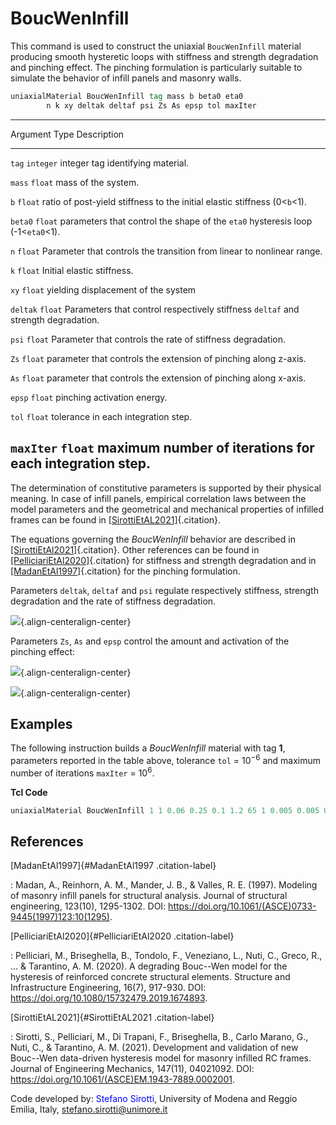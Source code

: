 # BoucWenInfill

This command is used to construct the uniaxial `BoucWenInfill` material
producing smooth hysteretic loops with stiffness and strength
degradation and pinching effect. 
The pinching formulation is
particularly suitable to simulate the behavior of infill panels and
masonry walls.

```tcl
uniaxialMaterial BoucWenInfill tag mass b beta0 eta0
        n k xy deltak deltaf psi Zs As epsp tol maxIter
```

----------------------------------------------------------------------------------
Argument    Type        Description
----------- ----------- ----------------------------------------------------------
`tag`       `integer`   integer tag identifying material.

`mass`      `float`     mass of the system.

`b`     `float`     ratio of post-yield stiffness to the initial
                        elastic stiffness (0\<`b`\<1).

`beta0`     `float`     parameters that control the shape of the
`eta0`                  hysteresis loop (-1\<`eta0`\<1).

`n`         `float`     Parameter that controls the transition from
                        linear to nonlinear range.

`k`         `float`     Initial elastic stiffness.

`xy`        `float`     yielding displacement of the system

`deltak`    `float`     Parameters that control respectively stiffness
`deltaf`                and strength degradation.

`psi`       `float`     Parameter that controls the rate of stiffness
                        degradation.

`Zs`        `float`     parameter that controls the extension of
                        pinching along z-axis.

`As`        `float`     parameter that controls the extension of
                        pinching along x-axis.

`epsp`      `float`     pinching activation energy.

`tol`       `float`     tolerance in each integration step.

`maxIter`   `float`     maximum number of iterations for each integration step.
----------------------------------------------------------------------------------



The determination of constitutive parameters is supported by their
physical meaning. In case of infill panels, empirical correlation laws
between the model parameters and the geometrical and mechanical
properties of infilled frames can be found in
[\[SirottiEtAL2021\]](#SirottiEtAL2021){.citation}.


The equations governing the *BoucWenInfill* behavior are described in
[\[SirottiEtAl2021\]](#SirottiEtAL2021){.citation}. 
Other references can be found in [\[PelliciariEtAl2020\]](#PelliciariEtAl2020){.citation} for
stiffness and strength degradation and in [\[MadanEtAl1997\]](#MadanEtAl1997){.citation} for the pinching formulation.


Parameters `deltak`, `deltaf` and `psi` regulate respectively stiffness,
strength degradation and the rate of stiffness degradation.

![](/_static/wiki/BoucWenInfill1.png){.align-centeralign-center}

Parameters `Zs`, `As` and `epsp` control the amount and activation of
the pinching effect:

![](/_static/wiki/BoucWenInfill2.png){.align-centeralign-center}

![](/_static/wiki/BoucWenInfill3.png){.align-centeralign-center}


## Examples

The following instruction builds a *BoucWenInfill* material with tag
**1**, parameters reported in the table above, tolerance `tol` = $10^{-6}$ and maximum number of iterations `maxIter` = $10^{6}$.

**Tcl Code**

``` tcl
uniaxialMaterial BoucWenInfill 1 1 0.06 0.25 0.1 1.2 65 1 0.005 0.005 0.001 0.01 5 10000 10e-6 10e6
```


## References



[MadanEtAl1997]{#MadanEtAl1997 .citation-label}

:   Madan, A., Reinhorn, A. M., Mander, J. B., & Valles, R. E. (1997).
    Modeling of masonry infill panels for structural analysis. Journal
    of structural engineering, 123(10), 1295-1302. DOI:
    <https://doi.org/10.1061/(ASCE)0733-9445(1997)123:10(1295)>.

[PelliciariEtAl2020]{#PelliciariEtAl2020 .citation-label}

:   Pelliciari, M., Briseghella, B., Tondolo, F., Veneziano, L., Nuti,
    C., Greco, R., \... & Tarantino, A. M. (2020). A degrading Bouc--Wen
    model for the hysteresis of reinforced concrete structural elements.
    Structure and Infrastructure Engineering, 16(7), 917-930. DOI:
    <https://doi.org/10.1080/15732479.2019.1674893>.

[SirottiEtAL2021]{#SirottiEtAL2021 .citation-label}

:   Sirotti, S., Pelliciari, M., Di Trapani, F., Briseghella, B., Carlo
    Marano, G., Nuti, C., & Tarantino, A. M. (2021). Development and
    validation of new Bouc--Wen data-driven hysteresis model for masonry
    infilled RC frames. Journal of Engineering Mechanics,
    147(11), 04021092. DOI:
    <https://doi.org/10.1061/(ASCE)EM.1943-7889.0002001>.


Code developed by: <span style="color:blue">Stefano Sirotti</span>, University of Modena and Reggio
Emilia, Italy, <stefano.sirotti@unimore.it>


